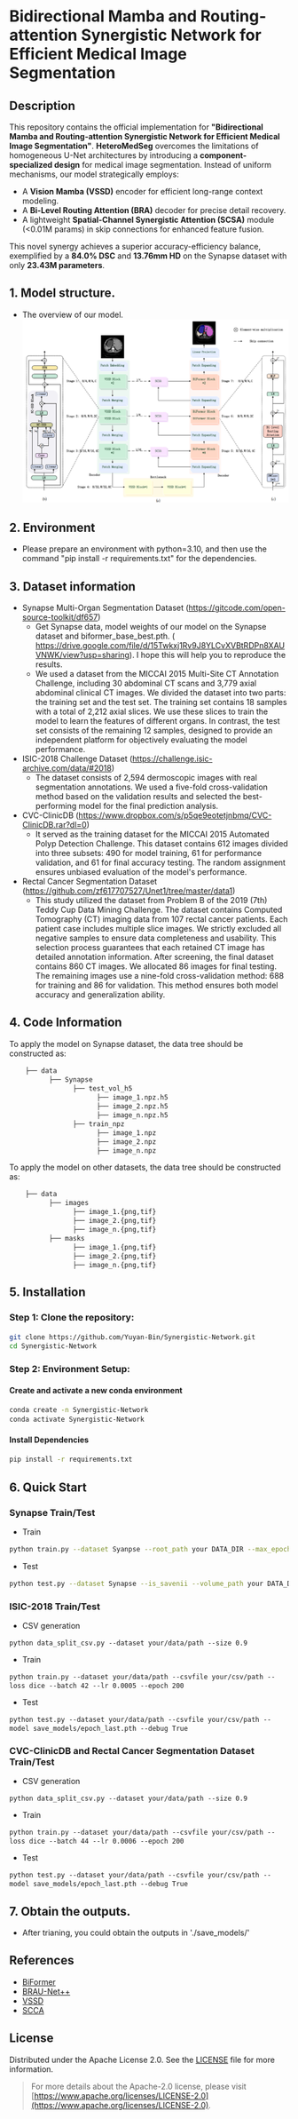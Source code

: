 # Bidirectional Mamba and Routing-attention Synergistic Network for Efficient Medical Image Segmentation
## Description
This repository contains the official implementation for **"Bidirectional Mamba and Routing-attention Synergistic Network for Efficient Medical Image Segmentation"**.
**HeteroMedSeg** overcomes the limitations of homogeneous U-Net architectures by introducing a **component-specialized design** for medical image segmentation. Instead of uniform mechanisms, our model strategically employs:
-   A **Vision Mamba (VSSD)** encoder for efficient long-range context modeling.
-   A **Bi-Level Routing Attention (BRA)** decoder for precise detail recovery.
-   A lightweight **Spatial-Channel Synergistic Attention (SCSA)** module (<0.01M params) in skip connections for enhanced feature fusion.

This novel synergy achieves a superior accuracy-efficiency balance, exemplified by a **84.0% DSC** and **13.76mm HD** on the Synapse dataset with only **23.43M parameters**.

## 1. Model structure.
- The overview of our model.
  ![image](https://github.com/Yuyan-Bin/Synergistic-Network/blob/master/model.png)
## 2. Environment
- Please prepare an environment with python=3.10, and then use the command "pip install -r requirements.txt" for the dependencies.
## 3. Dataset information
- Synapse Multi-Organ Segmentation Dataset (https://gitcode.com/open-source-toolkit/df657)
  - Get Synapse data, model weights of our model on the Synapse dataset and biformer_base_best.pth. ( https://drive.google.com/file/d/15Twkxj1Rv9J8YLCvXVBtRDPn8XAUVNWK/view?usp=sharing). I hope this will help you to reproduce the results.
  - We used a dataset from the MICCAI 2015 Multi-Site CT Annotation Challenge, including 30 abdominal CT scans and 3,779 axial abdominal clinical CT images. We divided the dataset into two parts: the training set and the test set. The training set contains 18 samples with a total of 2,212 axial slices. We use these slices to train the model to learn the features of different organs. In contrast, the test set consists of the remaining 12 samples, designed to provide an independent platform for objectively evaluating the model performance.
- ISIC-2018 Challenge Dataset (https://challenge.isic-archive.com/data/#2018)
  - The dataset consists of 2,594 dermoscopic images with real segmentation annotations. We used a five-fold cross-validation method based on the validation results and selected the best-performing model for the final prediction analysis.
- CVC-ClinicDB (https://www.dropbox.com/s/p5qe9eotetjnbmq/CVC-ClinicDB.rar?dl=0)
  - It served as the training dataset for the MICCAI 2015 Automated Polyp Detection Challenge. This dataset contains 612 images divided into three subsets: 490 for model training, 61 for performance validation, and 61 for final accuracy testing. The random assignment ensures unbiased evaluation of the model's performance.
- Rectal Cancer Segmentation Dataset (https://github.com/zf617707527/Unet1/tree/master/data1)
  - This study utilized the dataset from Problem B of the 2019 (7th) Teddy Cup Data Mining Challenge. The dataset contains Computed Tomography (CT) imaging data from 107 rectal cancer patients. Each patient case includes multiple slice images. We strictly excluded all negative samples to ensure data completeness and usability. This selection process guarantees that each retained CT image has detailed annotation information. After screening, the final dataset contains 860 CT images. We allocated 86 images for final testing. The remaining images use a nine-fold cross-validation method: 688 for training and 86 for validation. This method ensures both model accuracy and generalization ability.
## 4. Code Information
To apply the model on Synapse dataset, the data tree should be constructed as:
``` 
    ├── data
          ├── Synapse
                ├── test_vol_h5
                      ├── image_1.npz.h5
                      ├── image_2.npz.h5
                      ├── image_n.npz.h5
                ├── train_npz
                      ├── image_1.npz
                      ├── image_2.npz
                      ├── image_n.npz
```
To apply the model on other datasets, the data tree should be constructed as:
``` 
    ├── data
          ├── images
                ├── image_1.{png,tif}
                ├── image_2.{png,tif}
                ├── image_n.{png,tif}
          ├── masks
                ├── image_1.{png,tif}
                ├── image_2.{png,tif}
                ├── image_n.{png,tif}
```

## 5. Installation
### Step 1: Clone the repository:
```bash
git clone https://github.com/Yuyan-Bin/Synergistic-Network.git
cd Synergistic-Network
```
### Step 2: Environment Setup:
#### Create and activate a new conda environment
```bash
conda create -n Synergistic-Network
conda activate Synergistic-Network
```

#### Install Dependencies
```bash
pip install -r requirements.txt
```


## 6. Quick Start
### Synapse Train/Test
- Train
```bash
python train.py --dataset Syanpse --root_path your DATA_DIR --max_epochs 300 --output_dir your OUT_DIR  --img_size 224 --base_lr 0.001 --batch_size 24
```
- Test 

```bash
python test.py --dataset Synapse --is_savenii --volume_path your DATA_DIR --output_dir your OUT_DIR --max_epoch 300 --base_lr 0.001 --img_size 224 --batch_size 24
```
### ISIC-2018 Train/Test
- CSV generation 
```
python data_split_csv.py --dataset your/data/path --size 0.9 
```
- Train
```
python train.py --dataset your/data/path --csvfile your/csv/path --loss dice --batch 42 --lr 0.0005 --epoch 200 
```
- Test
```
python test.py --dataset your/data/path --csvfile your/csv/path --model save_models/epoch_last.pth --debug True
```
### CVC-ClinicDB and Rectal Cancer Segmentation Dataset Train/Test
- CSV generation 
```
python data_split_csv.py --dataset your/data/path --size 0.9 
```
- Train
```
python train.py --dataset your/data/path --csvfile your/csv/path --loss dice --batch 44 --lr 0.0006 --epoch 200 
```
- Test
```
python test.py --dataset your/data/path --csvfile your/csv/path --model save_models/epoch_last.pth --debug True
```
## 7. Obtain the outputs.
- After trianing, you could obtain the outputs in './save_models/'
## References
* [BiFormer](https://github.com/rayleizhu/BiFormer)
* [BRAU-Net++](https://github.com/Caipengzhou/BRAU-Netplusplus)
* [VSSD](https://github.com/YuHengsss/VSSD)
* [SCCA](https://github.com/HZAI-ZJNU/SCSA)

## License

Distributed under the Apache License 2.0. See the [LICENSE](LICENSE) file for more information.

> For more details about the Apache-2.0 license, please visit [https://www.apache.org/licenses/LICENSE-2.0](https://www.apache.org/licenses/LICENSE-2.0).
